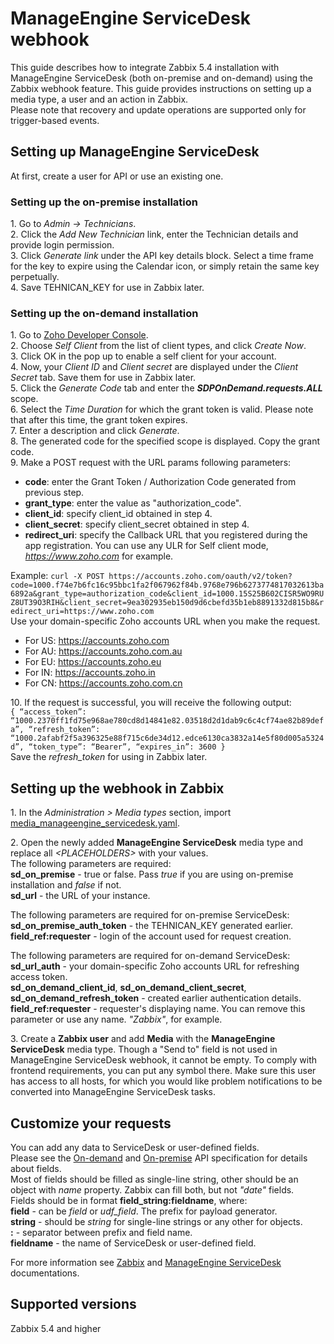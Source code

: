 # ManageEngine ServiceDesk webhook

This guide describes how to integrate Zabbix 5.4 installation with ManageEngine ServiceDesk (both on-premise and on-demand) using the Zabbix webhook feature. This guide provides instructions on setting up a media type, a user and an action in Zabbix.<br>
Please note that recovery and update operations are supported only for trigger-based events.

## Setting up ManageEngine ServiceDesk
At first, create a user for API or use an existing one.

### Setting up the on-premise installation
1\. Go to *Admin -> Technicians*.<br>
2\. Click the *Add New Technician* link, enter the Technician details and provide login permission.<br>
3\. Click *Generate link* under the API key details block. Select a time frame for the key to expire using the Calendar icon, or simply retain the same key perpetually.<br>
4\. Save TEHNICAN_KEY for use in Zabbix later.<br>

### Setting up the on-demand installation
1\. Go to [Zoho Developer Console](https://api-console.zoho.com/).<br>
2\. Choose *Self Client* from the list of client types, and click *Create Now*.<br>
3\. Click OK in the pop up to enable a self client for your account.<br>
4\. Now, your *Client ID* and *Client secret* are displayed under the *Client Secret* tab. Save them for use in Zabbix later.<br>
5\. Click the *Generate Code* tab and enter the ***SDPOnDemand.requests.ALL*** scope.<br>
6\. Select the *Time Duration* for which the grant token is valid. Please note that after this time, the grant token expires.<br>
7\. Enter a description and click *Generate*.<br>
8\. The generated code for the specified scope is displayed. Copy the grant code.<br>
9\. Make a POST request with the URL params following parameters:<br>
- **code**: enter the Grant Token / Authorization Code generated from previous step.
- **grant_type**: enter the value as "authorization_code".
- **client_id**: specify client_id obtained in step 4.
- **client_secret**: specify client_secret obtained in step 4.
- **redirect_uri**: specify the Callback URL that you registered during the app registration. You can use any ULR for Self client mode, *https://www.zoho.com* for example.

Example:
```curl -X POST https://accounts.zoho.com/oauth/v2/token?code=1000.f74e7b6fc16c95bbc1fa2f067962f84b.9768e796b6273774817032613ba6892a&grant_type=authorization_code&client_id=1000.15S25B602CISR5WO9RUZ8UT39O3RIH&client_secret=9ea302935eb150d9d6cbefd35b1eb8891332d815b8&redirect_uri=https://www.zoho.com```<br>
Use your domain-specific Zoho accounts URL when you make the request.<br>
- For US: https://accounts.zoho.com
- For AU: https://accounts.zoho.com.au
- For EU: https://accounts.zoho.eu
- For IN: https://accounts.zoho.in
- For CN: https://accounts.zoho.com.cn

10\. If the request is successful, you will receive the following output:<br>
```{ “access_token”: “1000.2370ff1fd75e968ae780cd8d14841e82.03518d2d1dab9c6c4cf74ae82b89defa”, “refresh_token”: “1000.2afabf2f5a396325e88f715c6de34d12.edce6130ca3832a14e5f80d005a5324d”, “token_type”: “Bearer”, “expires_in”: 3600 }```<br>
Save the *refresh_token* for using in Zabbix later.

## Setting up the webhook in Zabbix
1\. In the *Administration > Media types* section, import [media_manageengine_servicedesk.yaml](media_manageengine_servicedesk.yaml).

2\. Open the newly added **ManageEngine ServiceDesk** media type and replace all *&lt;PLACEHOLDERS&gt;* with your values.<br>
The following parameters are required:<br>
**sd_on_premise** - true or false. Pass *true* if you are using on-premise installation and *false* if not.<br>
**sd_url** - the URL of your instance.<br>

The following parameters are required for on-premise ServiceDesk:<br>
**sd_on_premise_auth_token** - the TEHNICAN_KEY generated earlier.<br>
**field_ref:requester** - login of the account used for request creation.<br>

The following parameters are required for on-demand ServiceDesk:<br>
**sd_url_auth** - your domain-specific Zoho accounts URL for refreshing access token.<br>
**sd_on_demand_client_id**, **sd_on_demand_client_secret**, **sd_on_demand_refresh_token** - created earlier authentication details.<br>
**field_ref:requester** - requester's displaying name. You can remove this parameter or use any name. *"Zabbix"*, for example. <br>

3\. Create a **Zabbix user** and add **Media** with the **ManageEngine ServiceDesk** media type.
Though a "Send to" field is not used in ManageEngine ServiceDesk webhook, it cannot be empty. To comply with frontend requirements, you can put any symbol there.
Make sure this user has access to all hosts, for which you would like problem notifications to be converted into ManageEngine ServiceDesk tasks.

## Customize your requests
You can add any data to ServiceDesk or user-defined fields.<br>
Please see the [On-demand](https://www.manageengine.com/products/service-desk/sdpod-v3-api/SDPOD-V3-API.html#add-request) and [On-premise](
https://ui.servicedeskplus.com/APIDocs3/index.html#add-request) API specification for details about fields.<br>
Most of fields should be filled as single-line string, other should be an object with *name* property. Zabbix can fill both, but not *"date"* fields.<br>
Fields should be in format **field_string:fieldname**, where:<br>
**field** - can be *field* or *udf_field*. The prefix for payload generator.<br>
**string** - should be *string* for single-line strings or any other for objects.<br>
**:** - separator between prefix and field name.<br>
**fieldname** - the name of ServiceDesk or user-defined field.<br>


For more information see [Zabbix](https://www.zabbix.com/documentation/5.4/manual/config/notifications) and [ManageEngine ServiceDesk](https://www.manageengine.com/products/service-desk/support.html) documentations.

## Supported versions
Zabbix 5.4 and higher
